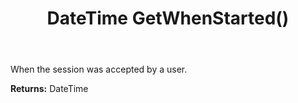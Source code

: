 ﻿---
uid: crmscript_ref_NSChatSessionEntity_GetWhenStarted
title: DateTime GetWhenStarted()
intellisense: NSChatSessionEntity.GetWhenStarted
keywords: NSChatSessionEntity, GetWhenStarted
so.topic: reference
---

When the session was accepted by a user.

**Returns:** DateTime


